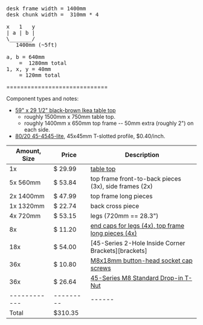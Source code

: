 <pre>
desk frame width = 1400mm
desk chunk width =  310mm * 4

x   1   y
| a | b |
\_______/
   1400mm (~5ft)

a, b = 640mm
    =  1280mm total
1, x, y = 40mm
    = 120mm total
</pre>

=============================

Component types and notes:

* [59" x 29 1/2" black-brown Ikea table top][table-top]
  * roughly 1500mm x 750mm table top.
  * roughly 1400mm x 650mm top frame -- 50mm extra (roughly 2") on each side.
* [80/20 45-4545-lite](https://8020.net/shop/45-4545-lite.html), 45x45mm T-slotted profile, $0.40/inch.

| Amount, Size | Price | Description |
|------------|---------|-------------|
| 1x         | $ 29.99 | [table top][table-top]
| 5x  560mm  | $ 53.84 | top frame front-to-back pieces (3x), side frames (2x)
| 2x 1400mm  | $ 47.99 | top frame long pieces
| 1x 1320mm  | $ 22.74 | back cross piece
| 4x  720mm  | $ 53.15 | legs (720mm == 28.3")
| 8x         | $ 11.20 | [end caps for legs (4x), top frame long pieces (4x)][end-cap]
| 18x        | $ 54.00 | [45-Series 2-Hole Inside Corner Brackets][brackets]
| 36x        | $ 10.80 | [M8x18mm button-head socket cap screws][screw]
| 36x        | $ 26.64 | [45-Series M8 Standard Drop-in T-Nut][t-nut]
|------------|---------|------|
|      Total | $310.35 |      |

[table-top]: https://www.ikea.com/us/en/catalog/products/10251352/
[end-cap]: https://8020.net/shop/12262.html
[bracket]: https://8020.net/shop/45-4302.html
[screw]: https://8020.net/shop/11-8318.html
[t-nut]: https://8020.net/shop/13132.html
